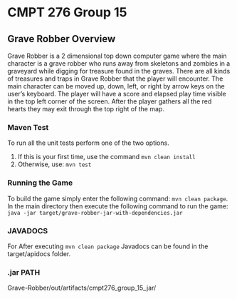 # CMPT 276 Group 15
## Grave Robber Overview

Grave Robber is a 2 dimensional top down computer game where the main character is a grave robber who runs away from skeletons and zombies in a graveyard while digging for treasure found in the graves. 
There are all kinds of treasures and traps in Grave Robber that the player will encounter. 
The main character can be moved up, down, left, or right by arrow keys on the user’s keyboard. 
The player will have a score and elapsed play time visible in the top left corner of the screen.
After the player gathers all the red hearts they may exit through the top right of the map.

### Maven Test
To run all the unit tests perform one of the two options. 
1. If this is your first time, use the command `mvn clean install`
2. Otherwise, use: `mvn test`

### Running the Game
To build the game simply enter the following command: `mvn clean package`.
In the main directory then execute the following command to run the game: `java -jar target/grave-robber-jar-with-dependencies.jar`

### JAVADOCS
For After executing `mvn clean package` Javadocs can be found in the target/apidocs folder.

### .jar PATH
Grave-Robber/out/artifacts/cmpt276_group_15_jar/
